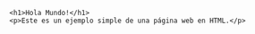 <!DOCTYPE html>
<html lang="es">
<body>

    <h1>Hola Mundo!</h1>
    <p>Este es un ejemplo simple de una página web en HTML.</p>

</body>
</html>

